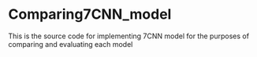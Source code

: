# Comparing7CNN_model
This is the source code for implementing 7CNN model for the purposes of comparing and evaluating each model
